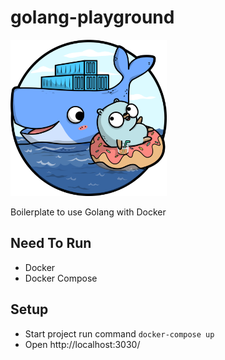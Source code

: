 # golang-playground

<img src="go_docker.png" alt="Go Docker" width="250" height="250" />

Boilerplate to use Golang with Docker

## Need To Run

- Docker
- Docker Compose

## Setup

- Start project run command `docker-compose up`
- Open http://localhost:3030/